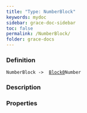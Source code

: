 ```yaml
---
title: "Type: NumberBlock"
keywords: mydoc
sidebar: grace-doc-sidebar
toc: false
permalink: /NumberBlock/
folder: grace-docs
---
```


### Definition
`NumberBlock ->  `[`Block0`](/grace-documentation/404)`Number`

### Description

### Properties
